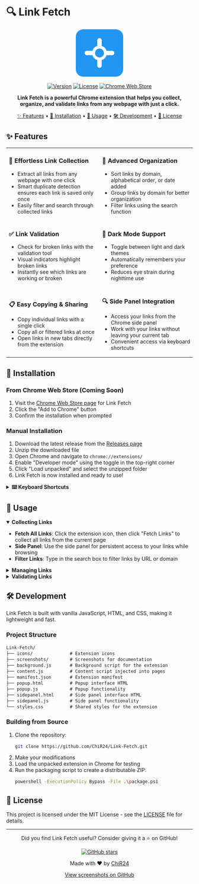 # 🔍 Link Fetch 

<div align="center">

![Link Fetch Logo](icons/icon128.png)

[![Version](https://img.shields.io/badge/version-1.0-blue.svg)](https://github.com/ChiR24/Link-Fetch/releases/tag/v1.0)
[![License](https://img.shields.io/badge/license-MIT-green.svg)](https://opensource.org/licenses/MIT)
[![Chrome Web Store](https://img.shields.io/badge/Chrome%20Web%20Store-v1.0-orange.svg)](https://github.com/ChiR24/Link-Fetch/releases/tag/v1.0)

**Link Fetch is a powerful Chrome extension that helps you collect, organize, and validate links from any webpage with just a click.**

[✨ Features](#features) • 
[🚀 Installation](#installation) • 
[📖 Usage](#usage) • 
[🛠️ Development](#development) • 
[📜 License](#license)

</div>

## ✨ Features

<table>
  <tr>
    <td width="50%">
      <h3>🔎 Effortless Link Collection</h3>
      <ul>
        <li>Extract all links from any webpage with one click</li>
        <li>Smart duplicate detection ensures each link is saved only once</li>
        <li>Easily filter and search through collected links</li>
      </ul>
    </td>
    <td width="50%">
      <h3>🔄 Advanced Organization</h3>
      <ul>
        <li>Sort links by domain, alphabetical order, or date added</li>
        <li>Group links by domain for better organization</li>
        <li>Filter links using the search function</li>
      </ul>
    </td>
  </tr>
  <tr>
    <td width="50%">
      <h3>✅ Link Validation</h3>
      <ul>
        <li>Check for broken links with the validation tool</li>
        <li>Visual indicators highlight broken links</li>
        <li>Instantly see which links are working or broken</li>
      </ul>
    </td>
    <td width="50%">
      <h3>🌙 Dark Mode Support</h3>
      <ul>
        <li>Toggle between light and dark themes</li>
        <li>Automatically remembers your preference</li>
        <li>Reduces eye strain during nighttime use</li>
      </ul>
    </td>
  </tr>
  <tr>
    <td width="50%">
      <h3>📋 Easy Copying & Sharing</h3>
      <ul>
        <li>Copy individual links with a single click</li>
        <li>Copy all or filtered links at once</li>
        <li>Open links in new tabs directly from the extension</li>
      </ul>
    </td>
    <td width="50%">
      <h3>🔍 Side Panel Integration</h3>
      <ul>
        <li>Access your links from the Chrome side panel</li>
        <li>Work with your links without leaving your current tab</li>
        <li>Convenient access via keyboard shortcuts</li>
      </ul>
    </td>
  </tr>
</table>

## 🚀 Installation

### From Chrome Web Store (Coming Soon)
1. Visit the [Chrome Web Store page](#) for Link Fetch
2. Click the "Add to Chrome" button
3. Confirm the installation when prompted

### Manual Installation
1. Download the latest release from the [Releases page](https://github.com/ChiR24/Link-Fetch/releases)
2. Unzip the downloaded file
3. Open Chrome and navigate to `chrome://extensions/`
4. Enable "Developer mode" using the toggle in the top-right corner
5. Click "Load unpacked" and select the unzipped folder
6. Link Fetch is now installed and ready to use!

<details>
<summary><b>⌨️ Keyboard Shortcuts</b></summary>

Configure keyboard shortcuts to make Link Fetch even more convenient:
1. Go to `chrome://extensions/shortcuts`
2. Find "Link Fetch" in the list
3. Set shortcuts for:
   - Opening the popup
   - Toggling the side panel
   - Fetching links from the current page

</details>

## 📖 Usage

<details open>
<summary><b>Collecting Links</b></summary>

* **Fetch All Links**: Click the extension icon, then click "Fetch Links" to collect all links from the current page
* **Side Panel**: Use the side panel for persistent access to your links while browsing
* **Filter Links**: Type in the search box to filter links by URL or domain

</details>

<details>
<summary><b>Managing Links</b></summary>

* **Sort Links**: Change the sorting order using the dropdown menu
* **Delete Links**: Remove individual links using the delete button
* **Clear All**: Use the "Clear" button to remove all saved links
* **Copy Links**: Copy individual links by clicking on them, or use "Copy All" to copy all links

</details>

<details>
<summary><b>Validating Links</b></summary>

* Click the "Check Links" button to validate if links are still active
* Broken links will be highlighted with a warning indicator
* The validation process runs in the background without interrupting your browsing

</details>

## 🛠️ Development

Link Fetch is built with vanilla JavaScript, HTML, and CSS, making it lightweight and fast.

### Project Structure
```
Link-Fetch/
├── icons/              # Extension icons
├── screenshots/        # Screenshots for documentation
├── background.js       # Background script for the extension
├── content.js          # Content script injected into pages
├── manifest.json       # Extension manifest
├── popup.html          # Popup interface HTML
├── popup.js            # Popup functionality
├── sidepanel.html      # Side panel interface HTML
├── sidepanel.js        # Side panel functionality
└── styles.css          # Shared styles for the extension
```

### Building from Source
1. Clone the repository:
   ```bash
   git clone https://github.com/ChiR24/Link-Fetch.git
   ```
2. Make your modifications
3. Load the unpacked extension in Chrome for testing
4. Run the packaging script to create a distributable ZIP:
   ```bash
   powershell -ExecutionPolicy Bypass -File .\package.ps1
   ```

## 📜 License

This project is licensed under the MIT License - see the [LICENSE](LICENSE) file for details.

---

<div align="center">
  <p>Did you find Link Fetch useful? Consider giving it a ⭐ on GitHub!</p>
  
  <a href="https://github.com/ChiR24/Link-Fetch">
    <img src="https://img.shields.io/github/stars/ChiR24/Link-Fetch?style=social" alt="GitHub stars">
  </a>
  
  <p>Made with ❤️ by <a href="https://github.com/ChiR24">ChiR24</a></p>
  
  <p><a href="https://github.com/ChiR24/Link-Fetch/tree/main/screenshots">View screenshots on GitHub</a></p>
</div> 